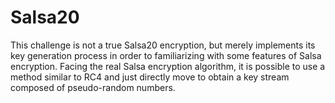 # Salsa20

This challenge is not a true Salsa20 encryption, but merely implements its key generation process in order to familiarizing with some features of Salsa encryption. Facing the real Salsa encryption algorithm, it is possible to use a method similar to RC4 and just directly move to obtain a key stream composed of pseudo-random numbers.
